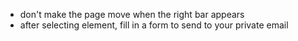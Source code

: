 - don't make the page move when the right bar appears
- after selecting element, fill in a form to send to your private email
